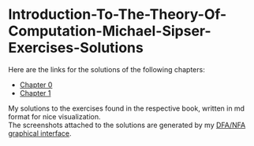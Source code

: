 # Introduction-To-The-Theory-Of-Computation-Michael-Sipser-Exercises-Solutions

Here are the links for the solutions of the following chapters:

- [Chapter 0](ex0.md)
- [Chapter 1](ex1.md)

My solutions to the exercises found in the respective book, written in md format for nice visualization. \
The screenshots attached to the solutions are generated by my [DFA/NFA graphical interface](../../../DFA-NFA-Graphical-Interface).
